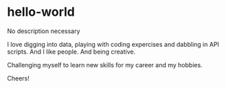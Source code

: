 # hello-world
No description necessary

I love digging into data, playing with coding expercises and dabbling in API scripts. And I like people. And being creative. 

Challenging myself to learn new skills for my career and my hobbies. 

Cheers!
